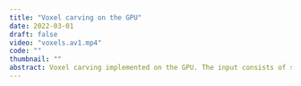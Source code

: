 ```yaml
---
title: "Voxel carving on the GPU"
date: 2022-03-01
draft: false
video: "voxels.av1.mp4"
code: ""
thumbnail: ""
abstract: Voxel carving implemented on the GPU. The input consists of seven synchronised video streams, calibration is done using bundle adjustment. This work was done during my time at BallJames (now Inmotio).
---
```

